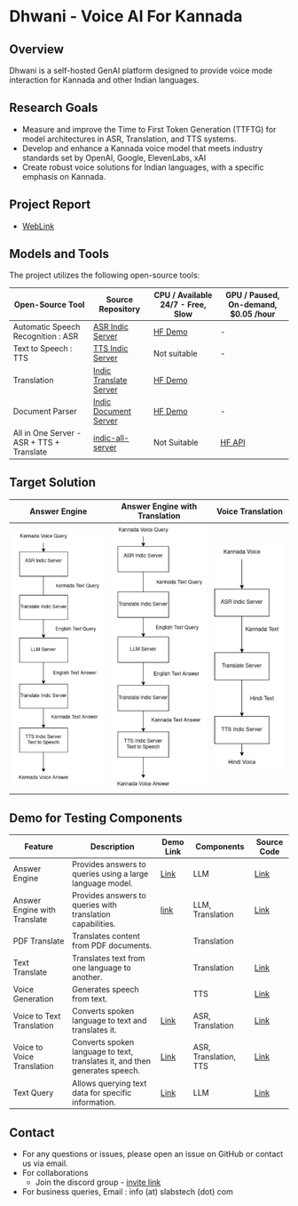 # Dhwani - Voice AI For Kannada

## Overview

Dhwani is a self-hosted GenAI platform designed to provide voice mode interaction for Kannada and other Indian languages. 

## Research Goals

- Measure and improve the Time to First Token Generation (TTFTG) for model architectures in ASR, Translation, and TTS systems.
- Develop and enhance a Kannada voice model that meets industry standards set by OpenAI, Google, ElevenLabs, xAI
- Create robust voice solutions for Indian languages, with a specific emphasis on Kannada.

## Project Report

- [WebLink](https://github.com/sachinsshetty/onwards/blob/main/idea/2025/2025-02-24-gpu-access.md)


## Models and Tools

The project utilizes the following open-source tools:

| Open-Source Tool                       | Source Repository                                          | CPU / Available 24/7 - Free, Slow | GPU / Paused, On-demand, $0.05 /hour |
|---------------------------------------|-------------------------------------------------------------|----------------|----------------|
| Automatic Speech Recognition : ASR   | [ASR Indic Server](https://github.com/slabstech/asr-indic-server) | [HF Demo](https://huggingface.co/spaces/gaganyatri/asr_indic_server_cpu) |  - |
| Text to Speech : TTS                  | [TTS Indic Server](https://github.com/slabstech/tts-indic-server)  | Not suitable           | - |
| Translation                           | [Indic Translate Server](https://github.com/slabstech/indic-translate-server) | [HF Demo](https://huggingface.co/spaces/gaganyatri/translate_indic_server_cpu)          |            |
| Document Parser                           | [Indic Document Server](https://github.com/slabstech/docs-indic-server) | [HF Demo](https://huggingface.co/spaces/gaganyatri/docs_api_server_cpu)          |    -        |
|All in One Server - ASR + TTS + Translate | [indic-all-server](server/indic_all/) | Not Suitable | [ HF API](https://gaganyatri-indic-all-server.hf.space/docs) |

## Target Solution

| Answer Engine| Answer Engine with Translation                                 | Voice Translation                          |
|----------|-----------------------------------------------|---------------------------------------------|
| ![Answer Engine](docs/workflow/kannada-answer-engine.drawio.png "Engine") | ![Answer Engine](docs/workflow/kannada-answer-engine.drawio.png "Engine") | ![Voice Translation](docs/workflow/voice-translation.drawio.png "Voice Translation") |

## Demo for Testing Components

| Feature                      | Description                                                                 | Demo Link | Components          | Source Code       |
|------------------------------|-----------------------------------------------------------------------------|-----------|---------------------|-------------------|
| Answer Engine                | Provides answers to queries using a large language model.                     | [Link](https://huggingface.co/spaces/gaganyatri/dhwani-voice-model)  | LLM                 | [Link](ux/answer_engine/app.py)          |
| Answer Engine with Translate| Provides answers to queries with translation capabilities.                   |   [link](https://huggingface.co/spaces/gaganyatri/dhwani_voice_to_any) | LLM, Translation    | [Link](ux/answer_engine_translate/app.py)          |
| PDF Translate                | Translates content from PDF documents.                                       |  | Translation         |           |
| Text Translate               | Translates text from one language to another.                                |   | Translation         | [Link]()          |
| Voice Generation            | Generates speech from text.                                                  |   | TTS                 | [Link](ux/text_to_speech/app.py)          |
| Voice to Text Translation    | Converts spoken language to text and translates it.                          | [Link](https://huggingface.co/spaces/gaganyatri/dhwani)  | ASR, Translation    | [Link](ux/voice_to_text_translation/app.py)          |
| Voice to Voice Translation   | Converts spoken language to text, translates it, and then generates speech.   | [Link](https://huggingface.co/spaces/gaganyatri/dhwani-tts)  | ASR, Translation, TTS| [Link](ux/voice_to_voice_translation/app.py)          |
| Text Query                   | Allows querying text data for specific information.                          | [Link](https://huggingface.co/spaces/gaganyatri/dhwani_text_query)  | LLM                 | [Link](ux/text_query/app.py)          |





## Contact
- For any questions or issues, please open an issue on GitHub or contact us via email.
- For collaborations
  - Join the discord group - [invite link](https://discord.gg/WZMCerEZ2P) 
- For business queries, Email : info (at) slabstech (dot) com